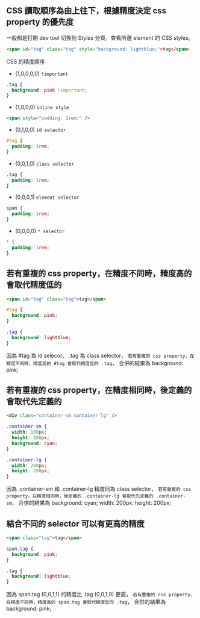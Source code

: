 ## CSS 讀取順序為由上往下，根據精度決定 css property 的優先度

一般都是打開 dev tool 切換到 Styles 分頁，查看所選 element 的 CSS styles。

```html
<span id="tag" class="tag" style="background: lightblue;">tag</span>
```

CSS 的精度順序

- (1,0,0,0,0) `!important`

```css
.tag {
  background: pink !important;
}
```

- (1,0,0,0) `inline style`

```html
<span style="padding: 1rem;" />
```

- (0,1,0,0) `id selector`

```css
#tag {
  padding: 1rem;
}
```

- (0,0,1,0) `class selector`

```css
.tag {
  padding: 1rem;
}
```

- (0,0,0,1) `element selector`

```css
span {
  padding: 1rem;
}
```

- (0,0,0,0) `* selector`

```css
* {
  padding: 1rem;
}
```

## 若有重複的 css property，在精度不同時，精度高的會取代精度低的

```html
<span id="tag" class="tag">tag</span>
```

```css
#tag {
  background: pink;
}

.tag {
  background: lightblue;
}
```

因為 #tag 為 id selecor、 .tag 為 class selector，
`若有重複的 css property，在精度不同時，精度高的 #tag 會取代精度低的 .tag`，
合併的結果為 background: pink;

## 若有重複的 css property，在精度相同時，後定義的會取代先定義的

```html
<div class="container-sm container-lg" />
```

```css
.container-sm {
  width: 100px;
  height: 100px;
  background: cyan;
}

.container-lg {
  width: 200px;
  height: 200px;
}
```

因為 .container-sm 和 .container-lg 精度同為 class selector，
`若有重複的 css property，在精度相同時，後定義的 .container-lg 會取代先定義的 .container-sm`，
合併的結果為 background: cyan; width: 200px; height: 200px;

## 結合不同的 selector 可以有更高的精度

```html
<span class="tag">tag</span>
```

```css
span.tag {
  background: pink;
}

.tag {
  background: lightblue;
}
```

因為 span.tag (0,0,1,1) 的精度比 .tag (0,0,1,0) 更高，
`若有重複的 css property，在精度不同時，精度高的 span.tag 會取代精度低的 .tag`，
合併的結果為 background: pink;
